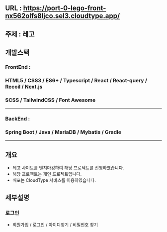 ## URL : https://port-0-lego-front-nx562olfs8ljco.sel3.cloudtype.app/
 
## 주제 : 레고

## 개발스택
### FrontEnd : 
### HTML5 / CSS3 / ES6+ / Typescript / React / React-query / Recoil / Next.js 
### SCSS / TailwindCSS / Font Awesome 
<hr />

### BackEnd : 
### Spring Boot / Java / MariaDB / Mybatis / Gradle
<hr />

## 개요
* 레고 사이트를 벤치마킹하여 해당 프로젝트를 진행하였습니다.
* 해당 프로젝트는 개인 프로젝트입니다.
* 배포는 CloudType 서비스를 이용하였습니다.


## 세부설명

### 로그인 
* 회원가입 / 로그인 / 아이디찾기 / 비밀번호 찾기



